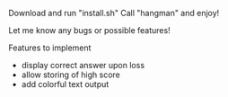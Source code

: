 Download and run "install.sh"
Call "hangman" and enjoy!

Let me know any bugs or possible features!

Features to implement
- display correct answer upon loss
- allow storing of high score
- add colorful text output